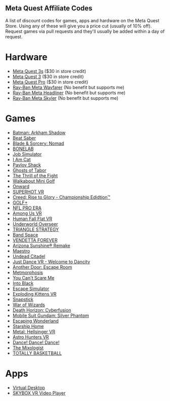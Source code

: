 ## Meta Quest Affiliate Codes
A list of discount codes for games, apps and hardware on the Meta Quest Store. Using any of these will give you a price cut (usually of 10% off). Request games via pull requests and they'll usually be added within a day of request.

# Hardware
- [Meta Quest 3s](https://www.meta.com/affiliates/275DUwELSB) ($30 in store credit)
- [Meta Quest 3](https://www.meta.com/affiliates/6uPvUgKzy) ($30 in store credit)
- [Meta Quest Pro](https://www.meta.com/affiliates/7kF4zKEKY) ($30 in store credit)
- [Ray-Ban Meta Wayfarer](https://www.meta.com/affiliates/8RBPeF9xo) (No benefit but supports me)
- [Ray-Ban Meta Headliner](https://www.meta.com/affiliates/AJb6JEK5t) (No benefit but supports me)
- [Ray-Ban Meta Skyler](https://www.meta.com/affiliates/5Mv3Ba5yx) (No benefit but supports me)


# Games
- [Batman: Arkham Shadow](https://www.meta.com/affiliates/4eMt61m9R3)
- [Beat Saber](https://www.meta.com/affiliates/5GtTEYLtw)
- [Blade & Sorcery: Nomad](https://www.meta.com/affiliates/9ZE4wBHaU)
- [BONELAB](https://www.meta.com/affiliates/81Zd1qv4P)
- [Job Simulator](https://www.meta.com/affiliates/5SYJ6vzkg)
- [I Am Cat](https://www.meta.com/affiliates/MCighgDdY)
- [Pavlov Shack](https://www.meta.com/affiliates/81TZsSwkM)
- [Ghosts of Tabor](https://www.meta.com/affiliates/AMBcEXxpX)
- [The Thrill of the Fight](https://www.meta.com/affiliates/296UkLGnfK)
- [Walkabout Mini Golf](https://www.meta.com/affiliates/5CZpriFtd)
- [Onward](https://www.meta.com/affiliates/5Xo3wCSRH)
- [SUPERHOT VR](https://www.meta.com/affiliates/8uSHhKYx4)
- [Creed: Rise to Glory - Championship Edidtion™](https://www.meta.com/affiliates/9Uc2zhqD4)
- [GOLF+](https://www.meta.com/affiliates/9PiAgbsR1)
- [NFL PRO ERA](https://www.meta.com/affiliates/4Mxa8xt9J)
- [Among Us VR](https://www.meta.com/affiliates/5bGuACHYi)
- [Human Fall Flat VR](https://www.meta.com/affiliates/JvTb5JLu2)
- [Underworld Overseer](https://www.meta.com/affiliates/8BRAGxLtU)
- [TRIANGLE STRATEGY](https://www.meta.com/affiliates/F1dxms7L7)
- [Band Space](https://www.meta.com/affiliates/4TYpfdASr)
- [VENDETTA FOREVER](https://www.meta.com/affiliates/EWwVLBmKR)
- [Arizona Sunshine® Remake](https://www.meta.com/affiliates/49SjAjHAL)
- [Maestro](https://www.meta.com/affiliates/9GysHvQE5)
- [Undead Citadel](https://www.meta.com/affiliates/BMfwtdNNB)
- [Just Dance VR - Welcome to Dancity](https://www.meta.com/affiliates/URKLb4qSQ)
- [Another Door: Escape Room](https://www.meta.com/affiliates/X4N2r7EEw)
- [Metmorphosis](https://www.meta.com/affiliates/5RyrXPKyq)
- [You Can't Scare Me](https://www.meta.com/affiliates/ES1waVoQF)
- [Into Black](https://www.meta.com/affiliates/Dq22vh8dR)
- [Escape Simulator](https://www.meta.com/affiliates/81LqyXgaJ)
- [Exploding Kittens VR](https://www.meta.com/affiliates/Acb7CAvdG)
- [Snapstick](https://www.meta.com/affiliates/AnCc7JjhW)
- [War of Wizards](https://www.meta.com/affiliates/zJkR7sj8o)
- [Death Horizon: Cyberfusion](https://www.meta.com/affiliates/8L9fCiD2d)
- [Mobile Suit Gundam: Silver Phantom](https://www.meta.com/affiliates/Gr7dksuf6)
- [Escaping Wonderland](https://www.meta.com/affiliates/4STMVGi17)
- [Starship Home](https://www.meta.com/affiliates/9VjjAjrVd)
- [Metal: Hellsinger VR](https://www.meta.com/affiliates/57bAjc8Gp)
- [Astro Hunters VR](https://www.meta.com/affiliates/5ZwqaWULe)
- [Dance! Dance! Dance!](https://www.meta.com/affiliates/WsJnvEeSF)
- [The Mixologist](https://www.meta.com/affiliates/AnJi7J1M8)
- [TOTALLY BASKETBALL](https://www.meta.com/affiliates/ARSqkEtwy)


# Apps
- [Virtual Desktop](https://www.meta.com/affiliates/54MtRAxRA)
- [SKYBOX VR Video Player](https://www.meta.com/affiliates/9F6t3vyJo)
